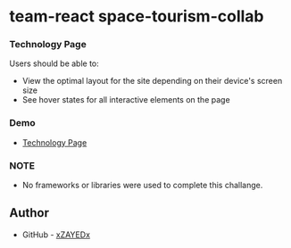 # team-react space-tourism-collab 
### Technology Page

Users should be able to:

- View the optimal layout for the site depending on their device's screen size
- See hover states for all interactive elements on the page

### Demo

- [Technology Page](https://xzayedx.github.io/space-tourism-collab-team-react/technology-vehicle.html)

### NOTE
- No frameworks or libraries were used to complete this challange.

## Author

- GitHub - [xZAYEDx](https://github.com/xZAYEDx)
